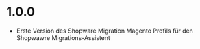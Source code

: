 # 1.0.0
- Erste Version des Shopware Migration Magento Profils für den Shopwawre Migrations-Assistent
